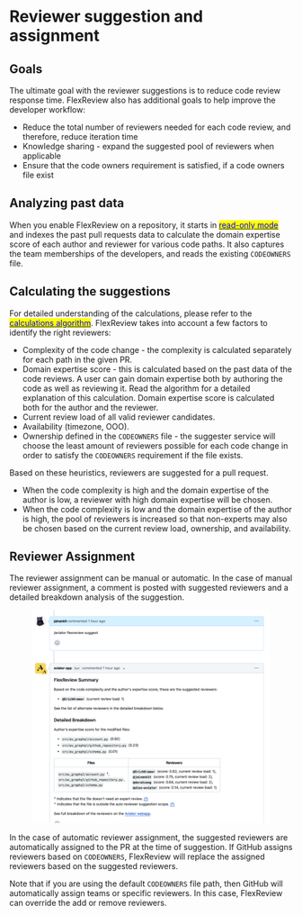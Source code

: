 # Reviewer suggestion and assignment

## Goals

The ultimate goal with the reviewer suggestions is to reduce code review response time. FlexReview also has additional goals to help improve the developer workflow:

* Reduce the total number of reviewers needed for each code review, and therefore, reduce iteration time
* Knowledge sharing - expand the suggested pool of reviewers when applicable
* Ensure that the code owners requirement is satisfied, if a code owners file exist

## Analyzing past data

When you enable FlexReview on a repository, it starts in [<mark style="color:blue;">read-only mode</mark>](read-only-mode.md) and indexes the past pull requests data to calculate the domain expertise score of each author and reviewer for various code paths. It also captures the team memberships of the developers, and reads the existing `CODEOWNERS` file.

## Calculating the suggestions

For detailed understanding of the calculations, please refer to the [<mark style="color:blue;">calculations algorithm</mark>](../reference/expert-scoring-algorithms.md). FlexReview takes into account a few factors to identify the right reviewers:

* Complexity of the code change - the complexity is calculated separately for each path in the given PR.
* Domain expertise score - this is calculated based on the past data of the code reviews. A user can gain domain expertise both by authoring the code as well as reviewing it. Read the algorithm for a detailed explanation of this calculation. Domain expertise score is calculated both for the author and the reviewer.
* Current review load of all valid reviewer candidates.
* Availability (timezone, OOO).
* Ownership defined in the `CODEOWNERS` file - the suggester service will choose the least amount of reviewers possible for each code change in order to satisfy the `CODEOWNERS` requirement if the file exists.

Based on these heuristics, reviewers are suggested for a pull request.

* When the code complexity is high and the domain expertise of the author is low, a reviewer with high domain expertise will be chosen.
* When the code complexity is low and the domain expertise of the author is high, the pool of reviewers is increased so that non-experts may also be chosen based on the current review load, ownership, and availability.

## Reviewer Assignment

The reviewer assignment can be manual or automatic. In the case of manual reviewer assignment, a comment is posted with suggested reviewers and a detailed breakdown analysis of the suggestion.

<figure><img src="../../.gitbook/assets/flexreview-comment (1).png" alt=""><figcaption></figcaption></figure>

In the case of automatic reviewer assignment, the suggested reviewers are automatically assigned to the PR at the time of suggestion. If GitHub assigns reviewers based on `CODEOWNERS`, FlexReview will replace the assigned reviewers based on the suggested reviewers.

Note that if you are using the default `CODEOWNERS` file path, then GitHub will automatically assign teams or specific reviewers. In this case, FlexReview can override the add or remove reviewers.
